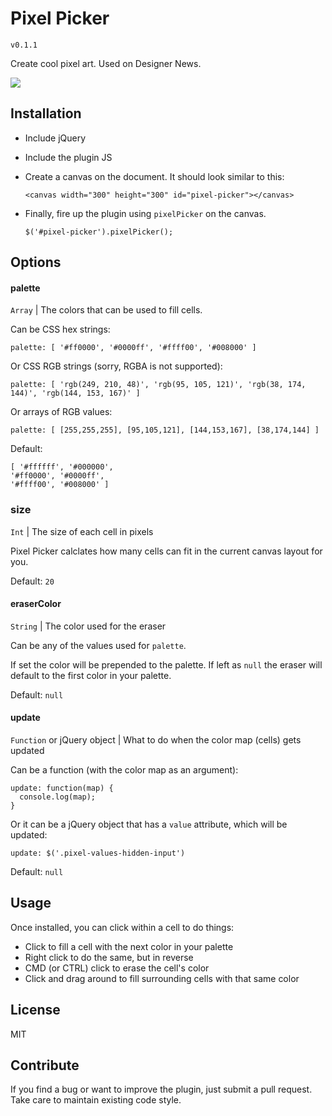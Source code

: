 # Pixel Picker

`v0.1.1`

Create cool pixel art. Used on Designer News.

![](https://dl.dropboxusercontent.com/s/yvsi1tuq86m9vww/GifPixelTree.gif)

## Installation

* Include jQuery
* Include the plugin JS
* Create a canvas on the document. It should look similar to this:

    ```
    <canvas width="300" height="300" id="pixel-picker"></canvas>
    ```
* Finally, fire up the plugin using `pixelPicker` on the canvas.

    ```
    $('#pixel-picker').pixelPicker();
    ```

## Options

#### palette

`Array` | The colors that can be used to fill cells.

Can be CSS hex strings:

```
palette: [ '#ff0000', '#0000ff', '#ffff00', '#008000' ]
```

Or CSS RGB strings (sorry, RGBA is not supported):

```
palette: [ 'rgb(249, 210, 48)', 'rgb(95, 105, 121)', 'rgb(38, 174, 144)', 'rgb(144, 153, 167)' ]
```

Or arrays of RGB values:

```
palette: [ [255,255,255], [95,105,121], [144,153,167], [38,174,144] ]
```

Default:

```
[ '#ffffff', '#000000',
'#ff0000', '#0000ff',
'#ffff00', '#008000' ]
```

### size

`Int` | The size of each cell in pixels

Pixel Picker calclates how many cells can fit in the current canvas layout for you.

Default: `20`

#### eraserColor

`String` | The color used for the eraser

Can be any of the values used for `palette`.

If set the color will be prepended to the palette. If left as `null` the eraser will default to the first color in your palette.

Default: `null`

#### update

`Function` or jQuery object | What to do when the color map (cells) gets updated

Can be a function (with the color map as an argument):

```
update: function(map) {
  console.log(map);
}
```

Or it can be a jQuery object that has a `value` attribute, which will be updated:

```
update: $('.pixel-values-hidden-input')
```

Default: `null`

## Usage

Once installed, you can click within a cell to do things:

* Click to fill a cell with the next color in your palette
* Right click to do the same, but in reverse
* CMD (or CTRL) click to erase the cell's color
* Click and drag around to fill surrounding cells with that same color

## License

MIT

## Contribute

If you find a bug or want to improve the plugin, just submit a pull request. Take care to maintain existing code style.

